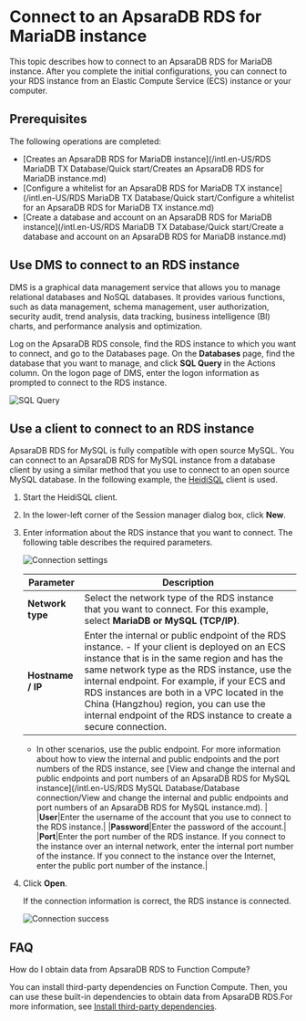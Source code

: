 # Connect to an ApsaraDB RDS for MariaDB instance

This topic describes how to connect to an ApsaraDB RDS for MariaDB instance. After you complete the initial configurations, you can connect to your RDS instance from an Elastic Compute Service \(ECS\) instance or your computer.

## Prerequisites

The following operations are completed:

-   [Creates an ApsaraDB RDS for MariaDB instance](/intl.en-US/RDS MariaDB TX Database/Quick start/Creates an ApsaraDB RDS for MariaDB instance.md)
-   [Configure a whitelist for an ApsaraDB RDS for MariaDB TX instance](/intl.en-US/RDS MariaDB TX Database/Quick start/Configure a whitelist for an ApsaraDB RDS for MariaDB TX instance.md)
-   [Create a database and account on an ApsaraDB RDS for MariaDB instance](/intl.en-US/RDS MariaDB TX Database/Quick start/Create a database and account on an ApsaraDB RDS for MariaDB instance.md)

## Use DMS to connect to an RDS instance

DMS is a graphical data management service that allows you to manage relational databases and NoSQL databases. It provides various functions, such as data management, schema management, user authorization, security audit, trend analysis, data tracking, business intelligence \(BI\) charts, and performance analysis and optimization.

Log on the ApsaraDB RDS console, find the RDS instance to which you want to connect, and go to the Databases page. On the **Databases** page, find the database that you want to manage, and click **SQL Query** in the Actions column. On the logon page of DMS, enter the logon information as prompted to connect to the RDS instance.

![SQL Query](https://static-aliyun-doc.oss-cn-hangzhou.aliyuncs.com/assets/img/en-US/3249404061/p174701.png)

## Use a client to connect to an RDS instance

ApsaraDB RDS for MySQL is fully compatible with open source MySQL. You can connect to an ApsaraDB RDS for MySQL instance from a database client by using a similar method that you use to connect to an open source MySQL database. In the following example, the [HeidiSQL](https://www.heidisql.com/) client is used.

1.  Start the HeidiSQL client.
2.  In the lower-left corner of the Session manager dialog box, click **New**.
3.  Enter information about the RDS instance that you want to connect. The following table describes the required parameters.

    ![Connection settings](https://static-aliyun-doc.oss-cn-hangzhou.aliyuncs.com/assets/img/en-US/2250359951/p54911.png)

    |Parameter|Description|
    |---------|-----------|
    |**Network type**|Select the network type of the RDS instance that you want to connect. For this example, select **MariaDB or MySQL \(TCP/IP\)**.|
    |**Hostname / IP**|Enter the internal or public endpoint of the RDS instance.     -   If your client is deployed on an ECS instance that is in the same region and has the same network type as the RDS instance, use the internal endpoint. For example, if your ECS and RDS instances are both in a VPC located in the China \(Hangzhou\) region, you can use the internal endpoint of the RDS instance to create a secure connection.
    -   In other scenarios, use the public endpoint.
 For more information about how to view the internal and public endpoints and the port numbers of the RDS instance, see [View and change the internal and public endpoints and port numbers of an ApsaraDB RDS for MySQL instance](/intl.en-US/RDS MySQL Database/Database connection/View and change the internal and public endpoints and port numbers of an ApsaraDB
         RDS for MySQL instance.md). |
    |**User**|Enter the username of the account that you use to connect to the RDS instance.|
    |**Password**|Enter the password of the account.|
    |**Port**|Enter the port number of the RDS instance. If you connect to the instance over an internal network, enter the internal port number of the instance. If you connect to the instance over the Internet, enter the public port number of the instance.|

4.  Click **Open**.

    If the connection information is correct, the RDS instance is connected.

    ![Connection success](https://static-aliyun-doc.oss-cn-hangzhou.aliyuncs.com/assets/img/en-US/2250359951/p2610.png)


## FAQ

How do I obtain data from ApsaraDB RDS to Function Compute?

You can install third-party dependencies on Function Compute. Then, you can use these built-in dependencies to obtain data from ApsaraDB RDS.For more information, see [Install third-party dependencies](https://www.alibabacloud.com/help/zh/doc-detail/74571.htm).

